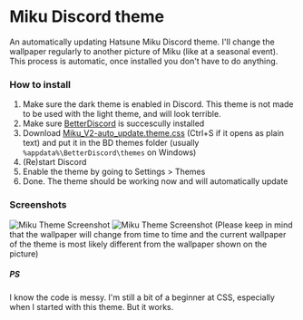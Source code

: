 # Miku Discord theme

An automatically updating Hatsune Miku Discord theme. I'll change the wallpaper regularly to another picture of Miku (like at a seasonal event). This process is automatic, once installed you don't have to do anything.

### How to install
1. Make sure the dark theme is enabled in Discord. This theme is not made to be used with the light theme, and will look terrible.
2. Make sure [BetterDiscord](https://betterdiscord.net/home/) is succescully installed
3. Download [Miku_V2-auto_update.theme.css](https://mythikangel.github.io/miku-discord-theme/Miku_V2-auto_update.theme.css) (Ctrl+S if it opens as plain text) and put it in the BD themes folder (usually `%appdata%\BetterDiscord\themes` on Windows)
4. (Re)start Discord
5. Enable the theme by going to Settings > Themes
6. Done. The theme should be working now and will automatically update

### Screenshots
![Miku Theme Screenshot](https://i.imgur.com/16ENzje.png)
![Miku Theme Screenshot](https://i.imgur.com/WcdlBda.png)
(Please keep in mind that the wallpaper will change from time to time and the current wallpaper of the theme is most likely different from the wallpaper shown on the picture)

##### PS
I know the code is messy. I'm still a bit of a beginner at CSS, especially when I started with this theme. But it works.
